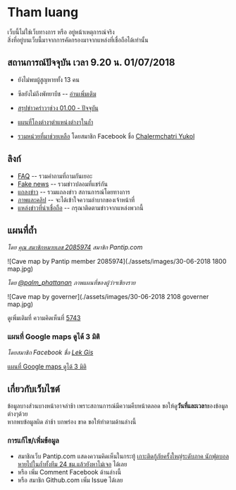 # Tham luang

เว็บนี้ไม่ใช่เว็บทางการ หรือ อยู่หน้าเหตุการณ์จริง  
สิ่งที่อยู่บนเว็บนี้มาจากการคัดกรองมาจากแหล่งที่เชื่อถือได้เท่านั้น

## สถานการณ์ปัจจุบัน เวลา 9.20 น. 01/07/2018

- ยังไม่พบผู้สูญหายทั้ง 13 คน
- ซีลยังไม่ถึงพัทยาบีช -- [อ่านเพิ่มเติม](./faq/รวมคำถามเรื่องแผนที่/)

- [สรุปข่าวคร่าวๆช่วง 01.00 - ปัจจุบัน](https://pantip.com/topic/37803852/comment6003)
- [แผนที่โถงต่างๆตำแหน่งต่างๆในถ้ำ](#แผนที่ถ้ำ)
- [รวมหน่วยที่มาช่วยเหลือ](https://www.facebook.com/cyukol/posts/10150994398849981) โดยสมาชิก Facebook ชื่อ [Chalermchatri Yukol](https://www.facebook.com/cyukol/)

## ลิงก์

- [FAQ](./faq) -- รวมคำถามที่ถามกันเยอะ
- [Fake news](./fakes) -- รวมข่าวปลอมที่แชร์กัน
- [แถลงข่าว](./statements) -- รวมแถลงข่าว สถานการณ์โดยทางการ
- [ภาพและคลิป](./media) -- จะได้เข้าใจความลำบากของเจ้าหน้าที่
- [แหล่งข่าวที่น่าเชื่อถือ](./news) -- กรุณาติดตามข่าวจากแหล่งพวกนี้

## แผนที่ถ้ำ

_โดย [คุณ สมาชิกหมายเลข 2085974](https://pantip.com/topic/37803852/comment5723) สมาชิก Pantip.com_

![Cave map by Pantip member 2085974](./assets/images/30-06-2018 1800 map.jpg)

_โดย [@palm_phattanan](https://twitter.com/palm_phattanan/status/1013061622783344641) ภาพแผนที่ของผู้ว่าฯเชียงราย_

![Cave map by governer](./assets/images/30-06-2018 2108 governer map.jpg)

ดูเพิ่มเติมที่ ความคิดเห็นที่ [5743](https://pantip.com/topic/37803852/comment5743)

### แผนที่ Google maps ดูได้ 3 มิติ

_โดยสมาชิก Facebook ชื่อ [Lek Gis](https://www.facebook.com/lekgis)_

[แผนที่ Google maps ดูได้ 3 มิติ](https://www.google.com/maps/d/viewer?mid=1XNbZ-QjjXkKxjtkfiKARvRfdh-JxBi3-)

## เกี่ยวกับเว็บไซต์

ข้อมูลบางส่วนบางหน้าอาจล่าช้า เพราะสถานการณ์มีความคืบหน้าตลอด ขอให้ดู**วันที่และเวลา**ของข้อมูลต่างๆด้วย  
หากพบข้อมูลผิด ล่าช้า บกพร่อง ขาด ขอให้ทำตามด้านล่างนี้

### การแก้ไข/เพิ่มข้อมูล

- สมาชิกเว็บ Pantip.com แสดงความคิดเห็นในกระทู้ [เกาะติดกู้ภัยครั้งใหญ่ระดับภาค นักฟุตบอลหายไปในถ้ำทั้งทีม 24 ชม.แล้วยังหาไม่เจอ](https://pantip.com/topic/37803852/) ได้เลย
- หรือ เพิ่ม Comment Facebook ด้านล่างนี้
- หรือ สมาชิก Github.com เพิ่ม Issue ได้เลย

<div class="fb-comments" data-href="https://thewapp.github.io/tham-luang-sar/" data-numposts="5"></div>
<div id="fb-root"></div>
<script>(function(d, s, id) {
  var js, fjs = d.getElementsByTagName(s)[0];
  if (d.getElementById(id)) return;
  js = d.createElement(s); js.id = id;
  js.src = 'https://connect.facebook.net/en_US/sdk.js#xfbml=1&version=v3.0';
  fjs.parentNode.insertBefore(js, fjs);
}(document, 'script', 'facebook-jssdk'));</script>
